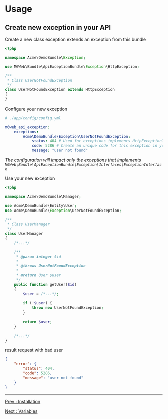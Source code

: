 # Usage

## Create new exception in your API

Create a new class exception extends an exception from this bundle

```php
<?php 

namespace Acme\DemoBundle\Exception;

use M6Web\Bundle\ApiExceptionBundle\Exception\HttpException;

/**
 * Class UserNotFoundException
 */
class UserNotFoundException extends HttpException
{
}
```

Configure your new exception

```yaml
# ./app/config/config.yml

m6web_api_exception:
    exceptions:
        Acme\DemoBundle\Exception\UserNotFoundException:
            status: 404 # Used for exceptions implements HttpExceptionInterface
            code: 5286 # Create an unique code for this exception in your API, optional, default to 0 and not displayed
            message: "user not found"
```
*The configuration will impact only the exceptions that implements `M6Web\Bundle\ApiExceptionBundle\Exception\Interfaces\ExceptionInterface`*

Use your new exception

```php
<?php 

namespace Acme\DemoBundle\Manager;

use Acme\DemoBundle\Entity\User;
use Acme\DemoBundle\Exception\UserNotFoundException;

/**
 * Class UserManager
 */
class UserManager
{
    /*...*/

    /**
     * @param integer $id
     *
     * @throws UserNotFoundException
     *
     * @return User $user
     */
    public function getUser($id)
    {
        $user = /*...*/;
        
        if (!$user) {
            throw new UserNotFoundException;
        }

        return $user;
    }
    
    /*...*/
}
```

result request with bad user

```json
{
    "error": {
        "status": 404,
        "code": 5286,
        "message": "user not found"
    }
}
```

---

[Prev : Installation](installation.md)

[Next : Variables](variables.md)
